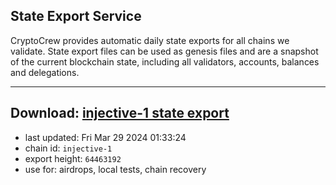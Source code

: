 ## State Export Service
CryptoCrew provides automatic daily state exports for all chains we validate. State export files can be used as genesis files and are a snapshot of the current blockchain state, including all validators, accounts, balances and delegations.

---
**Download: [injective-1 state export](https://dl-eu2.ccvalidators.com/SERVICE/injective/injective-1_export_64463192.json)**
---

- last updated: Fri Mar 29 2024 01:33:24
- chain id: `injective-1`
- export height: `64463192`
- use for: airdrops, local tests, chain recovery
